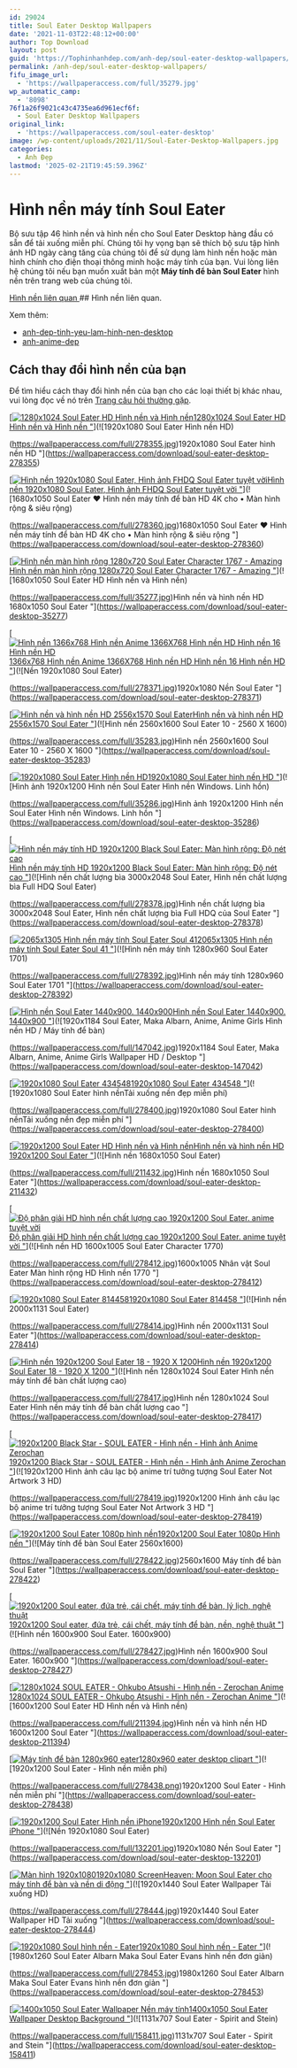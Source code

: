 ```yaml
---
id: 29024
title: Soul Eater Desktop Wallpapers
date: '2021-11-03T22:48:12+00:00'
author: Top Download
layout: post
guid: 'https://Tophinhanhdep.com/anh-dep/soul-eater-desktop-wallpapers/'
permalink: /anh-dep/soul-eater-desktop-wallpapers/
fifu_image_url:
  - 'https://wallpaperaccess.com/full/35279.jpg'
wp_automatic_camp:
  - '8098'
76f1a26f9021c43c4735ea6d961ecf6f:
  - Soul Eater Desktop Wallpapers
original_link:
  - 'https://wallpaperaccess.com/soul-eater-desktop'
image: /wp-content/uploads/2021/11/Soul-Eater-Desktop-Wallpapers.jpg
categories:
  - Ảnh Đẹp
lastmod: '2025-02-21T19:45:59.396Z'
---
```

# Hình nền máy tính Soul Eater

Bộ sưu tập 46 hình nền và hình nền cho Soul Eater Desktop hàng đầu có sẵn để tải xuống miễn phí. Chúng tôi hy vọng bạn sẽ thích bộ sưu tập hình ảnh HD ngày càng tăng của chúng tôi để sử dụng làm hình nền hoặc màn hình chính cho điện thoại thông minh hoặc máy tính của bạn. Vui lòng liên hệ chúng tôi nếu bạn muốn xuất bản một **Máy tính để bàn Soul Eater** hình nền trên trang web của chúng tôi.

[Hình nền liên quan ](#related) ## Hình nền liên quan.

   
 Xem thêm:

   
- [anh-dep-tinh-yeu-lam-hinh-nen-desktop](https://tophinhanhdep.com/anh-tinh-yeu/anh-dep-tinh-yeu-lam-hinh-nen-desktop/)
- [anh-anime-dep](https://tophinhanhdep.com/anh-anime/anh-anime-dep/)

## Cách thay đổi hình nền của bạn

Để tìm hiểu cách thay đổi hình nền của bạn cho các loại thiết bị khác nhau, vui lòng đọc về nó trên [Trang câu hỏi thường gặp](https://tophinhanhdep.com/faq/).

  
[[![1280x1024 Soul Eater HD Hình nền và Hình nền](https://wallpaperaccess.com/full/35279.jpg)1280x1024 Soul Eater HD Hình nền và Hình nền "](https://wallpaperaccess.com/download/soul-eater-desktop-35279)](![1920x1080 Soul Eater Hình nền HD)

(https://wallpaperaccess.com/full/278355.jpg)1920x1080 Soul Eater hình nền HD "](https://wallpaperaccess.com/download/soul-eater-desktop-278355)

[[![Hình nền 1920x1080 Soul Eater, Hình ảnh FHDQ Soul Eater tuyệt vời](https://wallpaperaccess.com/full/278357.jpg)Hình nền 1920x1080 Soul Eater, Hình ảnh FHDQ Soul Eater tuyệt vời "](https://wallpaperaccess.com/download/soul-eater-desktop-278357)](![1680x1050 Soul Eater ❤ Hình nền máy tính để bàn HD 4K cho • Màn hình rộng & siêu rộng)

(https://wallpaperaccess.com/full/278360.jpg)1680x1050 Soul Eater ❤ Hình nền máy tính để bàn HD 4K cho • Màn hình rộng &amp; siêu rộng "](https://wallpaperaccess.com/download/soul-eater-desktop-278360)

[[![Hình nền màn hình rộng 1280x720 Soul Eater Character 1767 - Amazing](https://wallpaperaccess.com/full/278366.jpg)Hình nền màn hình rộng 1280x720 Soul Eater Character 1767 - Amazing "](https://wallpaperaccess.com/download/soul-eater-desktop-278366)](![1680x1050 Soul Eater HD Hình nền và Hình nền)

(https://wallpaperaccess.com/full/35277.jpg)Hình nền và hình nền HD 1680x1050 Soul Eater "](https://wallpaperaccess.com/download/soul-eater-desktop-35277)

[[![Hình nền 1366x768 Hình nền Anime 1366X768 Hình nền HD Hình nền 16 Hình nền HD](https://wallpaperaccess.com/full/107145.jpg)1366x768 Hình nền Anime 1366X768 Hình nền HD Hình nền 16 Hình nền HD "](https://wallpaperaccess.com/download/soul-eater-desktop-107145)](![Nền 1920x1080 Soul Eater)

(https://wallpaperaccess.com/full/278371.jpg)1920x1080 Nền Soul Eater "](https://wallpaperaccess.com/download/soul-eater-desktop-278371)

[[![Hình nền và hình nền HD 2556x1570 Soul Eater](https://wallpaperaccess.com/full/35289.jpg)Hình nền và hình nền HD 2556x1570 Soul Eater "](https://wallpaperaccess.com/download/soul-eater-desktop-35289)](![Hình nền 2560x1600 Soul Eater 10 - 2560 X 1600)

(https://wallpaperaccess.com/full/35283.jpg)Hình nền 2560x1600 Soul Eater 10 - 2560 X 1600 "](https://wallpaperaccess.com/download/soul-eater-desktop-35283)

[[![1920x1080 Soul Eater Hình nền HD](https://wallpaperaccess.com/full/88303.jpg)1920x1080 Soul Eater hình nền HD "](https://wallpaperaccess.com/download/soul-eater-desktop-88303)](![Hình ảnh 1920x1200 Hình nền Soul Eater Hình nền Windows.  Linh hồn)

(https://wallpaperaccess.com/full/35286.jpg)Hình ảnh 1920x1200 Hình nền Soul Eater Hình nền Windows. Linh hồn "](https://wallpaperaccess.com/download/soul-eater-desktop-35286)

[[![Hình nền máy tính HD 1920x1200 Black Soul Eater: Màn hình rộng: Độ nét cao](https://wallpaperaccess.com/full/132225.jpg)Hình nền máy tính HD 1920x1200 Black Soul Eater: Màn hình rộng: Độ nét cao "](https://wallpaperaccess.com/download/soul-eater-desktop-132225)](![Hình nền chất lượng bìa 3000x2048 Soul Eater, Hình nền chất lượng bìa Full HDQ Soul Eater)

(https://wallpaperaccess.com/full/278378.jpg)Hình nền chất lượng bìa 3000x2048 Soul Eater, Hình nền chất lượng bìa Full HDQ của Soul Eater "](https://wallpaperaccess.com/download/soul-eater-desktop-278378)

[[![2065x1305 Hình nền máy tính Soul Eater Soul 41](https://wallpaperaccess.com/full/278384.jpg)2065x1305 Hình nền máy tính Soul Eater Soul 41 "](https://wallpaperaccess.com/download/soul-eater-desktop-278384)](![Hình nền máy tính 1280x960 Soul Eater 1701)

(https://wallpaperaccess.com/full/278392.jpg)Hình nền máy tính 1280x960 Soul Eater 1701 "](https://wallpaperaccess.com/download/soul-eater-desktop-278392)

[[![Hình nền Soul Eater 1440x900.  1440x900](https://wallpaperaccess.com/full/278394.jpg)Hình nền Soul Eater 1440x900. 1440x900 "](https://wallpaperaccess.com/download/soul-eater-desktop-278394)](![1920x1184 Soul Eater, Maka Albarn, Anime, Anime Girls Hình nền HD / Máy tính để bàn)

(https://wallpaperaccess.com/full/147042.jpg)1920x1184 Soul Eater, Maka Albarn, Anime, Anime Girls Wallpaper HD / Desktop "](https://wallpaperaccess.com/download/soul-eater-desktop-147042)

[[![1920x1080 Soul Eater 434548](https://wallpaperaccess.com/full/278398.jpg)1920x1080 Soul Eater 434548 "](https://wallpaperaccess.com/download/soul-eater-desktop-278398)](![1920x1080 Soul Eater hình nềnTải xuống nền đẹp miễn phí)

(https://wallpaperaccess.com/full/278400.jpg)1920x1080 Soul Eater hình nềnTải xuống nền đẹp miễn phí "](https://wallpaperaccess.com/download/soul-eater-desktop-278400)

[[![1920x1200 Soul Eater HD Hình nền và Hình nền](https://wallpaperaccess.com/full/35278.jpg)Hình nền và hình nền HD 1920x1200 Soul Eater "](https://wallpaperaccess.com/download/soul-eater-desktop-35278)](![Hình nền 1680x1050 Soul Eater)

(https://wallpaperaccess.com/full/211432.jpg)Hình nền 1680x1050 Soul Eater "](https://wallpaperaccess.com/download/soul-eater-desktop-211432)

[[![Độ phân giải HD hình nền chất lượng cao 1920x1200 Soul Eater.  anime tuyệt vời](https://wallpaperaccess.com/full/278406.jpg)Độ phân giải HD hình nền chất lượng cao 1920x1200 Soul Eater. anime tuyệt vời "](https://wallpaperaccess.com/download/soul-eater-desktop-278406)](![Hình nền HD 1600x1005 Soul Eater Character 1770)

(https://wallpaperaccess.com/full/278412.jpg)1600x1005 Nhân vật Soul Eater Màn hình rộng HD Hình nền 1770 "](https://wallpaperaccess.com/download/soul-eater-desktop-278412)

[[![1920x1080 Soul Eater 814458](https://wallpaperaccess.com/full/35342.jpg)1920x1080 Soul Eater 814458 "](https://wallpaperaccess.com/download/soul-eater-desktop-35342)](![Hình nền 2000x1131 Soul Eater)

(https://wallpaperaccess.com/full/278414.jpg)Hình nền 2000x1131 Soul Eater "](https://wallpaperaccess.com/download/soul-eater-desktop-278414)

[[![Hình nền 1920x1200 Soul Eater 18 - 1920 X 1200](https://wallpaperaccess.com/full/88322.jpg)Hình nền 1920x1200 Soul Eater 18 - 1920 X 1200 "](https://wallpaperaccess.com/download/soul-eater-desktop-88322)](![Hình nền 1280x1024 Soul Eater Hình nền máy tính để bàn chất lượng cao)

(https://wallpaperaccess.com/full/278417.jpg)Hình nền 1280x1024 Soul Eater Hình nền máy tính để bàn chất lượng cao "](https://wallpaperaccess.com/download/soul-eater-desktop-278417)

[[![1920x1200 Black Star - SOUL EATER - Hình nền - Hình ảnh Anime Zerochan](https://wallpaperaccess.com/full/173013.jpg)1920x1200 Black Star - SOUL EATER - Hình nền - Hình ảnh Anime Zerochan "](https://wallpaperaccess.com/download/soul-eater-desktop-173013)](![1920x1200 Hình ảnh câu lạc bộ anime trí tưởng tượng Soul Eater Not Artwork 3 HD)

(https://wallpaperaccess.com/full/278419.jpg)1920x1200 Hình ảnh câu lạc bộ anime trí tưởng tượng Soul Eater Not Artwork 3 HD "](https://wallpaperaccess.com/download/soul-eater-desktop-278419)

[[![1920x1200 Soul Eater 1080p hình nền](https://wallpaperaccess.com/full/278420.jpg)1920x1200 Soul Eater 1080p Hình nền "](https://wallpaperaccess.com/download/soul-eater-desktop-278420)](![Máy tính để bàn Soul Eater 2560x1600)

(https://wallpaperaccess.com/full/278422.jpg)2560x1600 Máy tính để bàn Soul Eater "](https://wallpaperaccess.com/download/soul-eater-desktop-278422)

[[![1920x1200 Soul eater, đứa trẻ, cái chết, máy tính để bàn, lý lịch, nghệ thuật](https://wallpaperaccess.com/full/278425.png)1920x1200 Soul eater, đứa trẻ, cái chết, máy tính để bàn, nền, nghệ thuật "](https://wallpaperaccess.com/download/soul-eater-desktop-278425)](![Hình nền 1600x900 Soul Eater.  1600x900)

(https://wallpaperaccess.com/full/278427.jpg)Hình nền 1600x900 Soul Eater. 1600x900 "](https://wallpaperaccess.com/download/soul-eater-desktop-278427)

[[![1280x1024 SOUL EATER - Ohkubo Atsushi - Hình nền - Zerochan Anime](https://wallpaperaccess.com/full/278430.jpg)1280x1024 SOUL EATER - Ohkubo Atsushi - Hình nền - Zerochan Anime "](https://wallpaperaccess.com/download/soul-eater-desktop-278430)](![1600x1200 Soul Eater HD Hình nền và Hình nền)

(https://wallpaperaccess.com/full/211394.jpg)Hình nền và hình nền HD 1600x1200 Soul Eater "](https://wallpaperaccess.com/download/soul-eater-desktop-211394)

[[![Máy tính để bàn 1280x960 eater](https://wallpaperaccess.com/full/278436.jpg)1280x960 eater desktop clipart "](https://wallpaperaccess.com/download/soul-eater-desktop-278436)](![1920x1200 Soul Eater - Hình nền miễn phí)

(https://wallpaperaccess.com/full/278438.png)1920x1200 Soul Eater - Hình nền miễn phí "](https://wallpaperaccess.com/download/soul-eater-desktop-278438)

[[![1920x1200 Soul Eater Hình nền iPhone](https://wallpaperaccess.com/full/278441.jpg)1920x1200 Hình nền Soul Eater iPhone "](https://wallpaperaccess.com/download/soul-eater-desktop-278441)](![Nền 1920x1080 Soul Eater)

(https://wallpaperaccess.com/full/132201.jpg)1920x1080 Nền Soul Eater "](https://wallpaperaccess.com/download/soul-eater-desktop-132201)

[[![Màn hình 1920x1080](https://wallpaperaccess.com/full/35328.png)1920x1080 ScreenHeaven: Moon Soul Eater cho máy tính để bàn và nền di động "](https://wallpaperaccess.com/download/soul-eater-desktop-35328)](![1920x1440 Soul Eater Wallpaper Tải xuống HD)

(https://wallpaperaccess.com/full/278444.jpg)1920x1440 Soul Eater Wallpaper HD Tải xuống "](https://wallpaperaccess.com/download/soul-eater-desktop-278444)

[[![1920x1080 Soul hình nền - Eater](https://wallpaperaccess.com/full/278452.jpg)1920x1080 Soul hình nền - Eater "](https://wallpaperaccess.com/download/soul-eater-desktop-278452)](![1980x1260 Soul Eater Albarn Maka Soul Eater Evans hình nền đơn giản)

(https://wallpaperaccess.com/full/278453.jpg)1980x1260 Soul Eater Albarn Maka Soul Eater Evans hình nền đơn giản "](https://wallpaperaccess.com/download/soul-eater-desktop-278453)

[[![1400x1050 Soul Eater Wallpaper Nền máy tính](https://wallpaperaccess.com/full/278458.jpg)1400x1050 Soul Eater Wallpaper Desktop Background "](https://wallpaperaccess.com/download/soul-eater-desktop-278458)](![1131x707 Soul Eater - Spirit and Stein)

(https://wallpaperaccess.com/full/158411.jpg)1131x707 Soul Eater - Spirit and Stein "](https://wallpaperaccess.com/download/soul-eater-desktop-158411)
